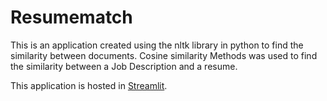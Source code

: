 # Resumematch

This is an application created using the nltk library in python to find the similarity between documents. 
Cosine similarity Methods was used to find the similarity between a Job Description and a resume.


This application is hosted in [Streamlit](https://share.streamlit.io/shovitraj/resumematch/main/app.py).
